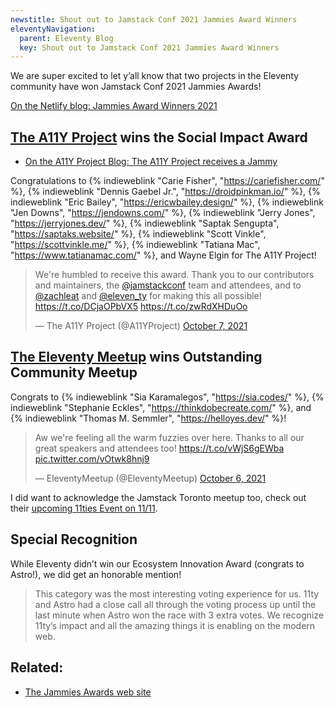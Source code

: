 ```yaml
---
newstitle: Shout out to Jamstack Conf 2021 Jammies Award Winners
eleventyNavigation:
  parent: Eleventy Blog
  key: Shout out to Jamstack Conf 2021 Jammies Award Winners
---
```

We are super excited to let y’all know that two projects in the Eleventy community have won Jamstack Conf 2021 Jammies Awards!

[On the Netlify blog: Jammies Award Winners 2021](https://www.netlify.com/blog/2021/10/06/jammies-award-winners-2021/)

## [The A11Y Project](https://www.a11yproject.com/) wins the Social Impact Award

* [On the A11Y Project Blog: The A11Y Project receives a Jammy](https://www.a11yproject.com/announcements/2021-10-07-jammies-social-impact-award/)

Congratulations to {% indieweblink "Carie Fisher", "https://cariefisher.com/" %}, {% indieweblink "Dennis Gaebel Jr.", "https://droidpinkman.io/" %}, {% indieweblink "Eric Bailey", "https://ericwbailey.design/" %}, {% indieweblink "Jen Downs", "https://jendowns.com/" %}, {% indieweblink "Jerry Jones", "https://jerryjones.dev/" %}, {% indieweblink "Saptak Sengupta", "https://saptaks.website/" %}, {% indieweblink "Scott Vinkle", "https://scottvinkle.me/" %}, {% indieweblink "Tatiana Mac", "https://www.tatianamac.com/" %}, and Wayne Elgin for The A11Y Project!

<blockquote class="twitter-tweet"><p lang="en" dir="ltr">We&#39;re humbled to receive this award. Thank you to our contributors and maintainers, the <a href="https://twitter.com/jamstackconf?ref_src=twsrc%5Etfw">@jamstackconf</a> team and attendees, and to <a href="https://twitter.com/zachleat?ref_src=twsrc%5Etfw">@zachleat</a> and <a href="https://twitter.com/eleven_ty?ref_src=twsrc%5Etfw">@eleven_ty</a> for making this all possible! <a href="https://t.co/DCjaOPbVX5">https://t.co/DCjaOPbVX5</a> <a href="https://t.co/zwRdXHDuOo">https://t.co/zwRdXHDuOo</a></p>&mdash; The A11Y Project (@A11YProject) <a href="https://twitter.com/A11YProject/status/1446136316702363655?ref_src=twsrc%5Etfw">October 7, 2021</a></blockquote>

## [The Eleventy Meetup](https://11tymeetup.dev/) wins Outstanding Community Meetup

Congrats to {% indieweblink "Sia Karamalegos", "https://sia.codes/" %}, {% indieweblink "Stephanie Eckles", "https://thinkdobecreate.com/" %}, and {% indieweblink "Thomas M. Semmler", "https://helloyes.dev/" %}!

<blockquote class="twitter-tweet"><p lang="en" dir="ltr">Aw we&#39;re feeling all the warm fuzzies over here. Thanks to all our great speakers and attendees too! <a href="https://t.co/vWjS6gEWba">https://t.co/vWjS6gEWba</a> <a href="https://t.co/vOtwk8hnj9">pic.twitter.com/vOtwk8hnj9</a></p>&mdash; EleventyMeetup (@EleventyMeetup) <a href="https://twitter.com/EleventyMeetup/status/1445808227858280452?ref_src=twsrc%5Etfw">October 6, 2021</a></blockquote>

I did want to acknowledge the Jamstack Toronto meetup too, check out their [upcoming 11ties Event on 11/11](https://www.meetup.com/JAMstack-Toronto/events/281278073/).

## Special Recognition

While Eleventy didn’t win our Ecosystem Innovation Award (congrats to Astro!), we did get an honorable mention!

> This category was the most interesting voting experience for us. 11ty and Astro had a close call all through the voting process up until the last minute when Astro won the race with 3 extra votes. We recognize 11ty’s impact and all the amazing things it is enabling on the modern web.


## Related:

* [The Jammies Awards web site](https://jamstackconf.com/jammies/)

<script async src="https://platform.twitter.com/widgets.js" charset="utf-8"></script>